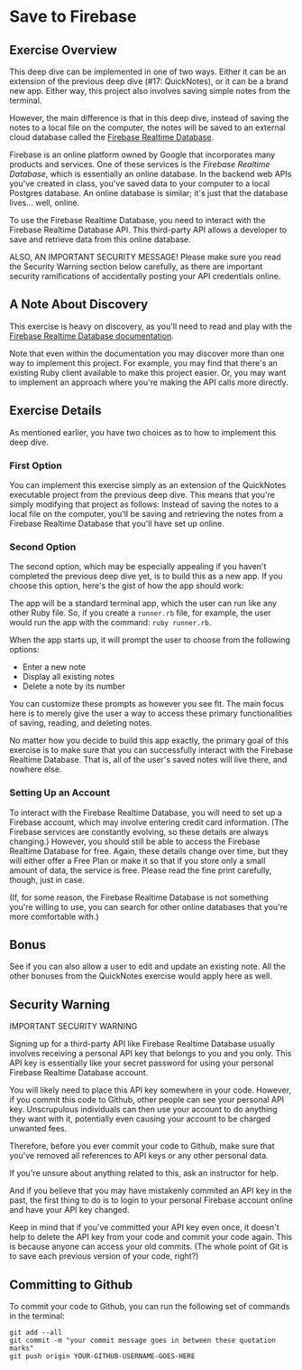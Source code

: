 # Save to Firebase

## Exercise Overview

This deep dive can be implemented in one of two ways. Either it can be an extension of the previous deep dive (#17: QuickNotes), or it can be a brand new app. Either way, this project also involves saving simple notes from the terminal.

However, the main difference is that in this deep dive, instead of saving the notes to a local file on the computer, the notes will be saved to an external cloud database called the [Firebase Realtime Database](https://firebase.google.com/products/realtime-database).

Firebase is an online platform owned by Google that incorporates many products and services. One of these services is the *Firebase Realtime Database*, which is essentially an online database. In the backend web APIs you've created in class, you've saved data to your computer to a local Postgres database. An online database is similar; it's just that the database lives... well, online.

To use the Firebase Realtime Database, you need to interact with the Firebase Realtime Database API. This third-party API allows a developer to save and retrieve data from this online database.

ALSO, AN IMPORTANT SECURITY MESSAGE! Please make sure you read the Security Warning section below carefully, as there are important security ramifications of accidentally posting your API credentials online.

## A Note About Discovery

This exercise is heavy on discovery, as you'll need to read and play with the [Firebase Realtime Database documentation](https://firebase.google.com/docs/database). 

Note that even within the documentation you may discover more than one way to implement this project. For example, you may find that there's an existing Ruby client available to make this project easier. Or, you may want to implement an approach where you're making the API calls more directly.

## Exercise Details

As mentioned earlier, you have two choices as to how to implement this deep dive.

### First Option

You can implement this exercise simply as an extension of the QuickNotes executable project from the previous deep dive. This means that you're simply modifying that project as follows: Instead of saving the notes to a local file on the computer, you'll be saving and retrieving the notes from a Firebase Realtime Database that you'll have set up online.

### Second Option

The second option, which may be especially appealing if you haven't completed the previous deep dive yet, is to build this as a new app. If you choose this option, here's the gist of how the app should work:

The app will be a standard terminal app, which the user can run like any other Ruby file. So, if you create a `runner.rb` file, for example, the user would run the app with the command: `ruby runner.rb`.

When the app starts up, it will prompt the user to choose from the following options:

* Enter a new note
* Display all existing notes
* Delete a note by its number

You can customize these prompts as however you see fit. The main focus here is to merely give the user a way to access these primary functionalities of saving, reading, and deleting notes.

No matter how you decide to build this app exactly, the primary goal of this exercise is to make sure that you can successfully interact with the Firebase Realtime Database. That is, all of the user's saved notes will live there, and nowhere else.

### Setting Up an Account

To interact with the Firebase Realtime Database, you will need to set up a Firebase account, which may involve entering credit card information. (The Firebase services are constantly evolving, so these details are always changing.) However, you should still be able to access the Firebase Realtime Database for free. Again, these details change over time, but they will either offer a Free Plan or make it so that if you store only a small amount of data, the service is free. Please read the fine print carefully, though, just in case.

(If, for some reason, the Firebase Realtime Database is not something you're willing to use, you can search for other online databases that you're more comfortable with.)

## Bonus

See if you can also allow a user to edit and update an existing note. All the other bonuses from the QuickNotes exercise would apply here as well.

## Security Warning

IMPORTANT SECURITY WARNING

Signing up for a third-party API like Firebase Realtime Database usually involves receiving a personal API key that belongs to you and you only. This API key is essentially like your secret password for using your personal Firebase Realtime Database account.

You will likely need to place this API key somewhere in your code. However, if you commit this code to Github, other people can see your personal API key. Unscrupulous individuals can then use your account to do anything they want with it, potentially even causing your account to be charged unwanted fees.

Therefore, before you ever commit your code to Github, make sure that you've removed all references to API keys or any other personal data. 

If you're unsure about anything related to this, ask an instructor for help.

And if you believe that you may have mistakenly commited an API key in the past, the first thing to do is to login to your personal Firebase account online and have your API key changed.

Keep in mind that if you've committed your API key even once, it doesn't help to delete the API key from your code and commit your code again. This is because anyone can access your old commits. (The whole point of Git is to save each previous version of your code, right?)

## Committing to Github

To commit your code to Github, you can run the following set of commands in the terminal:

```
git add --all
git commit -m "your commit message goes in between these quotation marks"
git push origin YOUR-GITHUB-USERNAME-GOES-HERE
```